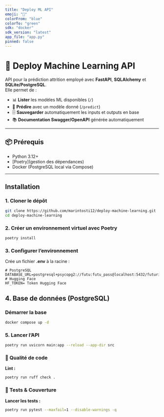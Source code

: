 ```yaml
---
title: "Deploy ML API"
emoji: "🚀"
colorFrom: "blue"
colorTo: "green"
sdk: "docker"
sdk_version: "latest"
app_file: "app.py"
pinned: false
---
```


# 🚀 Deploy Machine Learning API

API pour la prédiction attrition employé avec **FastAPI**, **SQLAlchemy** et **SQLite/PostgreSQL**.  
Elle permet de :

- 📊 **Lister** les modèles ML disponibles (`/`)
- 🤖 **Prédire** avec un modèle donné (`/predict`)
- 🗄️ **Sauvegarder** automatiquement les inputs et outputs en base
- 📚 **Documentation Swagger/OpenAPI** générée automatiquement

---

## 📦 Prérequis

- Python 3.12+
- [Poetry](gestion des dépendances)
- Docker (PostgreSQL local via Compose)

---

## Installation

### 1. Cloner le dépôt
~~~bash
git clone https://github.com/marintosti12/deploy-machine-learning.git
cd deploy-machine-learning
~~~


### 2. Créer un environnement virtuel avec Poetry
~~~bash
poetry install
~~~

### 3. Configurer l’environnement

Crée un fichier **.env** à la racine :

~~~env
# PostgreSQL
DATABASE_URL=postgresql+psycopg2://futu:futu_pass@localhost:5432/futurisys
# Hugging Face
HF_TOKEN= Token Hugging Face
~~~


## 4. Base de données (PostgreSQL)

### Démarrer la base
~~~bash
docker compose up -d
~~~


### 5. Lancer l’API

~~~bash
poetry run uvicorn main:app --reload --app-dir src
~~~


### 🧹 Qualité de code

**Lint :**
~~~bash
poetry run ruff check .
~~~

### 🧪 Tests & Couverture

**Lancer les tests :**
```bash
poetry run pytest --maxfail=1 --disable-warnings -q
